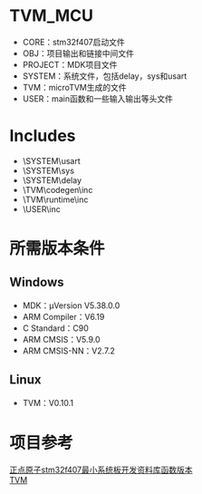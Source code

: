 # TVM_MCU
+ CORE：stm32f407启动文件
+ OBJ：项目输出和链接中间文件
+ PROJECT：MDK项目文件
+ SYSTEM：系统文件，包括delay，sys和usart
+ TVM：microTVM生成的文件
+ USER：main函数和一些输入输出等头文件
# Includes
+ \SYSTEM\usart
+ \SYSTEM\sys
+ \SYSTEM\delay
+ \TVM\codegen\inc
+ \TVM\runtime\inc
+ \USER\inc
# 所需版本条件
## Windows
+ MDK：μVersion V5.38.0.0
+ ARM Compiler：V6.19
+ C Standard：C90
+ ARM CMSIS：V5.9.0
+ ARM CMSIS-NN：V2.7.2
## Linux
+ TVM：V0.10.1
# 项目参考
[正点原子stm32f407最小系统板开发资料库函数版本](http://47.111.11.73/docs/boards/stm32/zdyz_stm32f407_mini_sysboard.html)  
[TVM](https://github.com/apache/tvm.git)
